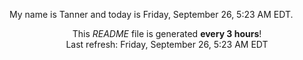 My name is Tanner and today is Friday, September 26, 5:23 AM EDT.

<p align="center">This <i>README</i> file is generated <b>every 3 hours</b>!</br>Last refresh: Friday, September 26, 5:23 AM EDT<br /></p>
